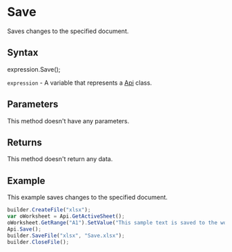 # Save

Saves changes to the specified document.

## Syntax

expression.Save();

`expression` - A variable that represents a [Api](../Api.md) class.

## Parameters

This method doesn't have any parameters.

## Returns

This method doesn't return any data.

## Example

This example saves changes to the specified document.

```javascript
builder.CreateFile("xlsx");
var oWorksheet = Api.GetActiveSheet();
oWorksheet.GetRange("A1").SetValue("This sample text is saved to the worksheet.");
Api.Save();
builder.SaveFile("xlsx", "Save.xlsx");
builder.CloseFile();
```